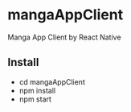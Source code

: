 # mangaAppClient
Manga App Client by React Native

## Install
- cd mangaAppClient
- npm install
- npm start
